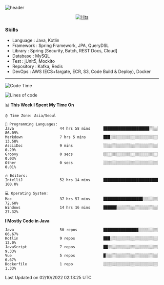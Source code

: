 <!-- Github Profile Readme로 프로필 꾸미기 : https://zzsza.github.io/development/2020/07/10/make-github-profile-readme/ -->

<!-- github theme -->
  <!-- 
    ![header](https://capsule-render.vercel.app/api?type=slice&color=e0f0e3&height=150&section=header&text=beasy&fontSize=45)
  -->
  ![header](https://capsule-render.vercel.app/api?type=soft&color=e0f0e3&height=150&section=header&text=Choi-YongSeok&fontSize=55&animation=twinkling)


<!-- hits count : https://hits.seeyoufarm.com/ -->
<div align=center>
    
  [![Hits](https://hits.seeyoufarm.com/api/count/incr/badge.svg?url=https%3A%2F%2Fgithub.com%2Fchoi-ys&count_bg=%2379C83D&title_bg=%23555555&icon=&icon_color=%23E7E7E7&title=hits&edge_flat=false)](https://hits.seeyoufarm.com)

</div>


<!-- Committed Top Lang -->
<div align=center>
</div>


### Skills
 - Language : Java, Kotlin
 - Framework : Spring Framework, JPA, QueryDSL
 - Library : Spring [Security, Batch, REST Docs, Cloud]
 - Database : MySQL
 - Test : jUnit5, Mockito
 - Repository : Kafka, Redis
 - DevOps : AWS (ECS+fargate, ECR, S3, Code Build & Deploy), Docker

---

<!--START_SECTION:waka-->
![Code Time](http://img.shields.io/badge/Code%20Time-3%2C007%20hrs%2011%20mins-blue)

![Lines of code](https://img.shields.io/badge/From%20Hello%20World%20I%27ve%20Written-337%20Thousand%20lines%20of%20code-blue)

📊 **This Week I Spent My Time On** 

```text
⌚︎ Time Zone: Asia/Seoul

💬 Programming Languages: 
Java                     44 hrs 58 mins      █████████████████████░░░░   86.09% 
Markdown                 7 hrs 5 mins        ███░░░░░░░░░░░░░░░░░░░░░░   13.58% 
AsciiDoc                 9 mins              ░░░░░░░░░░░░░░░░░░░░░░░░░   0.29% 
Groovy                   0 secs              ░░░░░░░░░░░░░░░░░░░░░░░░░   0.03% 
Other                    0 secs              ░░░░░░░░░░░░░░░░░░░░░░░░░   0.01%

🔥 Editors: 
IntelliJ                 52 hrs 14 mins      █████████████████████████   100.0%

💻 Operating System: 
Mac                      37 hrs 57 mins      ██████████████████░░░░░░░   72.68% 
Windows                  14 hrs 16 mins      ██████░░░░░░░░░░░░░░░░░░░   27.32%

```

**I Mostly Code in Java** 

```text
Java                     50 repos            ████████████████░░░░░░░░░   66.67% 
Kotlin                   9 repos             ███░░░░░░░░░░░░░░░░░░░░░░   12.0% 
JavaScript               7 repos             ██░░░░░░░░░░░░░░░░░░░░░░░   9.33% 
Vue                      5 repos             █░░░░░░░░░░░░░░░░░░░░░░░░   6.67% 
Dockerfile               1 repo              ░░░░░░░░░░░░░░░░░░░░░░░░░   1.33%

```



 Last Updated on 02/10/2022 02:13:25 UTC
<!--END_SECTION:waka-->

<!-- 
![footer](https://capsule-render.vercel.app/api?section=footer&type=slice&color=e0f0e3)
-->

